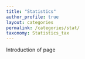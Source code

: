 ```yaml
---
title: "Statistics"
author_profile: true
layout: categories
permalink: /categories/stat/
taxonomy: Statistics_tax
---
```

Introduction of page
